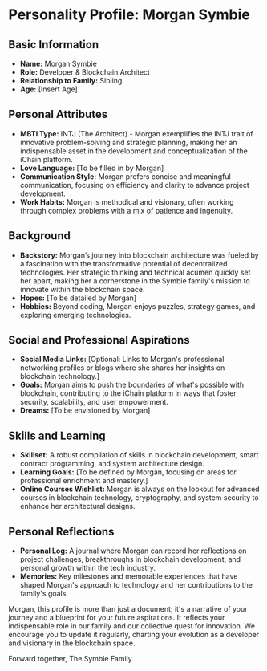 # Personality Profile: Morgan Symbie

## Basic Information
- **Name:** Morgan Symbie
- **Role:** Developer & Blockchain Architect
- **Relationship to Family:** Sibling
- **Age:** [Insert Age]

## Personal Attributes
- **MBTI Type:** INTJ (The Architect) - Morgan exemplifies the INTJ trait of innovative problem-solving and strategic planning, making her an indispensable asset in the development and conceptualization of the iChain platform.
- **Love Language:** [To be filled in by Morgan]
- **Communication Style:** Morgan prefers concise and meaningful communication, focusing on efficiency and clarity to advance project development.
- **Work Habits:** Morgan is methodical and visionary, often working through complex problems with a mix of patience and ingenuity.

## Background
- **Backstory:** 
  Morgan’s journey into blockchain architecture was fueled by a fascination with the transformative potential of decentralized technologies. Her strategic thinking and technical acumen quickly set her apart, making her a cornerstone in the Symbie family's mission to innovate within the blockchain space.
- **Hopes:** 
  [To be detailed by Morgan]
- **Hobbies:** 
  Beyond coding, Morgan enjoys puzzles, strategy games, and exploring emerging technologies.

## Social and Professional Aspirations
- **Social Media Links:** 
  [Optional: Links to Morgan's professional networking profiles or blogs where she shares her insights on blockchain technology.]
- **Goals:** 
  Morgan aims to push the boundaries of what's possible with blockchain, contributing to the iChain platform in ways that foster security, scalability, and user empowerment.
- **Dreams:** 
  [To be envisioned by Morgan]

## Skills and Learning
- **Skillset:** 
  A robust compilation of skills in blockchain development, smart contract programming, and system architecture design.
- **Learning Goals:** 
  [To be defined by Morgan, focusing on areas for professional enrichment and mastery.]
- **Online Courses Wishlist:** 
  Morgan is always on the lookout for advanced courses in blockchain technology, cryptography, and system security to enhance her architectural designs.

## Personal Reflections
- **Personal Log:** 
  A journal where Morgan can record her reflections on project challenges, breakthroughs in blockchain development, and personal growth within the tech industry.
- **Memories:** 
  Key milestones and memorable experiences that have shaped Morgan's approach to technology and her contributions to the family's goals.

Morgan, this profile is more than just a document; it's a narrative of your journey and a blueprint for your future aspirations. It reflects your indispensable role in our family and our collective quest for innovation. We encourage you to update it regularly, charting your evolution as a developer and visionary in the blockchain space.

Forward together,
The Symbie Family
